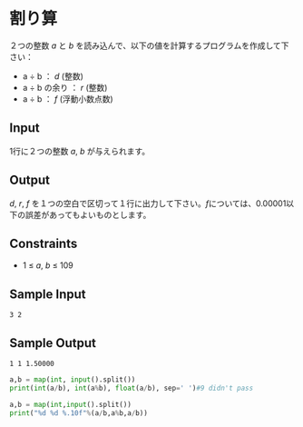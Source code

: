 # 割り算



２つの整数 *a* と *b* を読み込んで、以下の値を計算するプログラムを作成して下さい：

- a ÷ b ： *d* (整数)
- a ÷ b の余り ： *r* (整数)
- a ÷ b ： *f* (浮動小数点数)

## Input

1行に２つの整数 *a*, *b* が与えられます。

## Output

*d*, *r*, *f* を１つの空白で区切って１行に出力して下さい。*f*については、0.00001以下の誤差があってもよいものとします。

## Constraints

- 1 ≤ *a*, *b* ≤ 109

## Sample Input

```
3 2
```

## Sample Output

```
1 1 1.50000
```

```python
a,b = map(int, input().split())
print(int(a/b), int(a%b), float(a/b), sep=' ')#9 didn't pass
```

```python
a,b = map(int,input().split())
print("%d %d %.10f"%(a/b,a%b,a/b))
```

